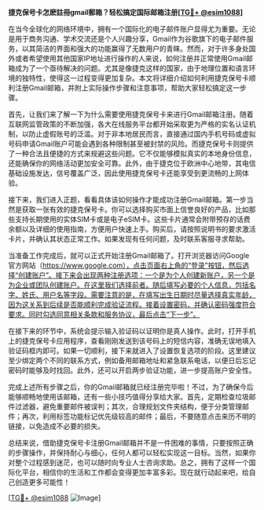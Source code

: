 **捷克保号卡怎麽註冊gmail郵箱？轻松搞定国际邮箱注册[[TG💪+ @esim1088](https://t.me/s/esim1088)]**

在当今全球化的网络环境中，拥有一个国际化的电子邮件账户显得尤为重要。无论是用于商务沟通、学术交流还是个人兴趣分享，Gmail作为谷歌旗下的电子邮件服务，以其简洁的界面和强大的功能赢得了无数用户的青睐。然而，对于许多身处国外或者希望使用其他国家IP地址进行操作的人来说，如何注册并正常使用Gmail邮箱成为了一个亟待解决的问题。尤其是像捷克这样的国家，由于地理位置和语言环境的独特性，使得这一过程变得更加复杂。本文将详细介绍如何利用捷克保号卡顺利注册Gmail邮箱，并附上实际操作步骤和注意事项，帮助大家轻松搞定这一步骤。

首先，让我们来了解一下为什么需要使用捷克保号卡来进行Gmail邮箱注册。随着互联网监管政策的不断加强，各大在线服务平台都开始采取更为严格的实名认证机制，以防止虚假账号的泛滥。对于非本地居民而言，直接通过国内手机号码或虚拟号码申请Gmail账户可能会遇到各种限制甚至被封禁的风险。而捷克保号卡则提供了一种合法且便捷的方式来规避这些问题。它不仅能够模拟真实的本地身份信息，还能确保你的网络活动更加安全可靠。此外，由于捷克位于欧洲中心地带，其电信基础设施发达，信号覆盖广泛，因此使用捷克保号卡还能享受到更流畅的上网体验。

接下来，我们进入正题，看看具体该如何操作才能成功注册Gmail邮箱。第一步当然是获取一张有效的捷克保号卡。你可以选择购买市面上信誉良好的产品，比如那些支持长期使用的实体SIM卡或是电子eSIM卡。这些卡片通常会附带预存的话费余额以及详细的使用指南，方便用户快速上手。购买后，请按照说明书的要求激活卡片，并确认其状态正常工作。如果发现有任何问题，及时联系客服寻求帮助。

当准备工作完成后，就可以正式开始注册Gmail邮箱了。打开浏览器访问Google官方网站（https://www.google.com），点击页面右上角的“登录”按钮，然后选择“创建账户”。接下来会出现两种注册选项：一个是为个人创建新账户，另一个是为企业或团队创建账户。在这里我们选择前者。随后填写必要的个人信息，包括名字、姓氏、用户名等字段。需要注意的是，在填写出生日期时尽量选择真实年龄，因为这关系到后续是否能顺利完成验证流程。接着设置密码，并确认密码强度符合要求。同时勾选同意相关条款和服务协议，最后点击“下一步”。

在接下来的环节中，系统会提示输入验证码以证明你是真人操作。此时，打开手机上的捷克保号卡应用程序，查看刚刚发送到该号码上的短信内容，准确无误地填入验证码框内即可。如果一切顺利，接下来就进入了设置恢复选项的阶段。这里建议至少绑定两个不同的联系方式，例如备用邮箱地址和紧急联系电话，以便日后忘记密码时能够及时找回。此外，还可以开启两步验证功能，进一步提高账户安全性。

完成上述所有步骤之后，你的Gmail邮箱就已经注册完毕啦！不过，为了确保今后能够顺畅地使用该邮箱，还有一些小技巧值得分享给大家。首先，定期检查垃圾邮件过滤器，避免重要邮件被误判；其次，合理规划文件夹结构，便于分类管理邮件；再次，利用标签功能标记优先级较高的邮件；最后，不要随意点击来历不明的链接，以免造成不必要的损失。

总结来说，借助捷克保号卡注册Gmail邮箱并不是一件困难的事情，只要按照正确的步骤操作，并保持耐心与细心，任何人都可以轻松实现这一目标。当然，如果你对整个过程感到迷茫，也可以随时向专业人士咨询求助。总之，拥有了这样一个国际化平台，相信你的生活和工作都会变得更加丰富多彩。现在就行动起来吧，给自己创造更多可能性！

[[TG💪+ @esim1088](https://t.me/s/esim1088) ![Image](https://i.postimg.cc/4NQfJmqS/Snipaste-2025-05-13-00-14-12.png)]